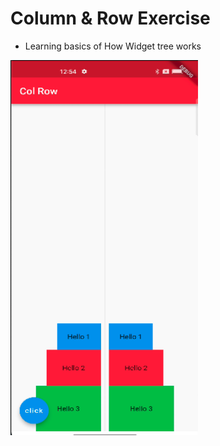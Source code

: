 # Column & Row Exercise

- Learning basics of How Widget tree works

<img src="assets/appImage.png" width="300" height="600">